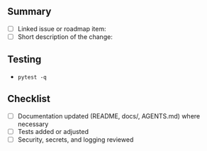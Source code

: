 ## Summary
- [ ] Linked issue or roadmap item:
- [ ] Short description of the change:

## Testing
<!-- List commands executed locally (e.g. pytest, black, isort, mypy). -->
- `pytest -q`

## Checklist
- [ ] Documentation updated (README, docs/, AGENTS.md) where necessary
- [ ] Tests added or adjusted
- [ ] Security, secrets, and logging reviewed
